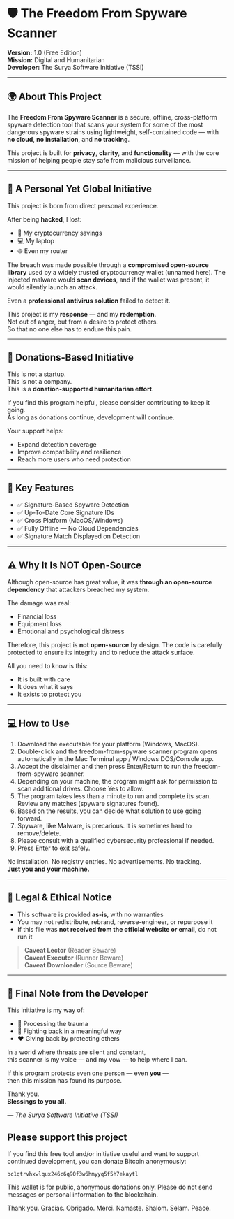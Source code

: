 # 🛡️ The Freedom From Spyware Scanner
**Version:** 1.0 (Free Edition)  
**Mission:** Digital and Humanitarian  
**Developer:** The Surya Software Initiative (TSSI)

---

## 🌍 About This Project

The **Freedom From Spyware Scanner** is a secure, offline, cross-platform spyware detection tool that scans your system for some of the most dangerous spyware strains using lightweight, self-contained code — with **no cloud**, **no installation**, and **no tracking**.

This project is built for **privacy**, **clarity**, and **functionality** — with the core mission of helping people stay safe from malicious surveillance.

---

## 🙏 A Personal Yet Global Initiative

This project is born from direct personal experience.

After being **hacked**, I lost:
- 💸 My cryptocurrency savings  
- 💻 My laptop  
- 🌐 Even my router  

The breach was made possible through a **compromised open-source library** used by a widely trusted cryptocurrency wallet (unnamed here). The injected malware would **scan devices**, and if the wallet was present, it would silently launch an attack.

Even a **professional antivirus solution** failed to detect it.

This project is my **response** — and my **redemption**.  
Not out of anger, but from a desire to protect others.  
So that no one else has to endure this pain.

---

## 💸 Donations-Based Initiative

This is not a startup.  
This is not a company.  
This is a **donation-supported humanitarian effort**.

If you find this program helpful, please consider contributing to keep it going.  
As long as donations continue, development will continue.

Your support helps:
- Expand detection coverage  
- Improve compatibility and resilience  
- Reach more users who need protection

---

## 🔐 Key Features

- ✅ Signature-Based Spyware Detection  
- ✅ Up-To-Date Core Signature IDs  
- ✅ Cross Platform (MacOS/Windows)  
- ✅ Fully Offline — No Cloud Dependencies  
- ✅ Signature Match Displayed on Detection  

---

## ⚠️ Why It Is NOT Open-Source

Although open-source has great value, it was **through an open-source dependency** that attackers breached my system.

The damage was real:
- Financial loss  
- Equipment loss  
- Emotional and psychological distress  

Therefore, this project is **not open-source** by design. The code is carefully protected to ensure its integrity and to reduce the attack surface.

All you need to know is this:
- It is built with care  
- It does what it says  
- It exists to protect you

---

## 💻 How to Use

1. Download the executable for your platform (Windows, MacOS).  
2. Double-click and the freedom-from-spyware scanner program opens automatically in the Mac Terminal app / Windows DOS/Console app.  
3. Accept the disclaimer and then press Enter/Return to run the freedom-from-spyware scanner.  
4. Depending on your machine, the program might ask for permission to scan additional drives. Choose Yes to allow.  
5. The program takes less than a minute to run and complete its scan. Review any matches (spyware signatures found).  
6. Based on the results, you can decide what solution to use going forward.
7. Spyware, like Malware, is precarious. It is sometimes hard to remove/delete.
8. Please consult with a qualified cybersecurity professional if needed. 
9. Press Enter to exit safely.

No installation. No registry entries. No advertisements. No tracking.   
**Just you and your machine.**

---

## 📜 Legal & Ethical Notice

- This software is provided **as-is**, with no warranties  
- You may not redistribute, rebrand, reverse-engineer, or repurpose it  
- If this file was **not received from the official website or email**, do not run it

> **Caveat Lector** (Reader Beware)  
> **Caveat Executor** (Runner Beware)  
> **Caveat Downloader** (Source Beware)

---

## 🤝 Final Note from the Developer

This initiative is my way of:
- 🧠 Processing the trauma  
- 🧰 Fighting back in a meaningful way  
- ❤️ Giving back by protecting others  

In a world where threats are silent and constant,  
this scanner is my voice — and my vow — to help where I can.

If this program protects even one person — even **you** —  
then this mission has found its purpose.

Thank you.  
**Blessings to you all.**

— *The Surya Software Initiative (TSSI)*

## Please support this project

If you find this free tool and/or initiative useful and want to support continued development, you can donate Bitcoin anonymously:

`bc1qtrvhxwlqux246c6q90f3w6hmyyq5f5h7ekaytl`

This wallet is for public, anonymous donations only. Please do not send messages or personal information to the blockchain.

Thank you. Gracias. Obrigado. Merci. Namaste. Shalom. Selam. Peace. 
